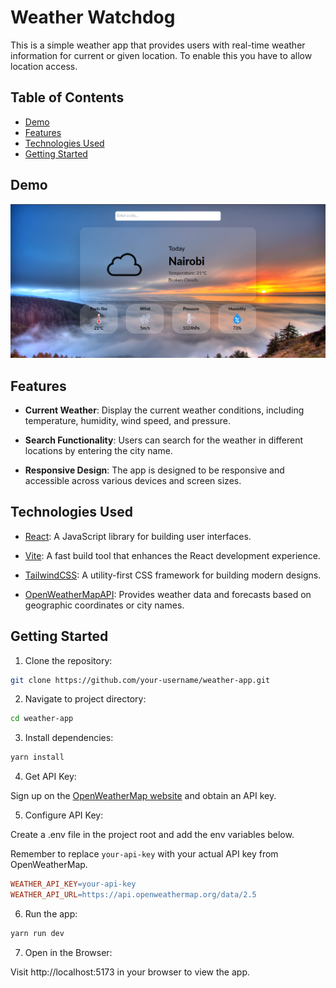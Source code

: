 # Weather Watchdog

This is a simple weather app that provides users with real-time weather information for current or given location.
To enable this you have to allow location access.

## Table of Contents

- [Demo](#demo)
- [Features](#features)
- [Technologies Used](#technologies-used)
- [Getting Started](#getting-started)

## Demo

![Demo screenshot](./public/weather-app-preview.png)

## Features

- **Current Weather**: Display the current weather conditions, including temperature, humidity, wind speed, and pressure.

- **Search Functionality**: Users can search for the weather in different locations by entering the city name.

- **Responsive Design**: The app is designed to be responsive and accessible across various devices and screen sizes.

## Technologies Used

- [React](https://reactjs.dev/): A JavaScript library for building user interfaces.

- [Vite](https://vitejs.dev/): A fast build tool that enhances the React development experience.

- [TailwindCSS](https://tailwindcss.com/): A utility-first CSS framework for building modern designs.

- [OpenWeatherMapAPI](https://openweathermap.org/): Provides weather data and forecasts based on geographic coordinates or city names.

## Getting Started

1. Clone the repository:

```bash
git clone https://github.com/your-username/weather-app.git
```

2. Navigate to project directory:

```bash
cd weather-app
```

3. Install dependencies:

```bash
yarn install
```

4. Get API Key:

Sign up on the [OpenWeatherMap website](https://openweathermap.org/) and obtain an API key.

5. Configure API Key:

Create a .env file in the project root and add the env variables below.

Remember to replace `your-api-key` with your actual API key from OpenWeatherMap.

```makefile
WEATHER_API_KEY=your-api-key
WEATHER_API_URL=https://api.openweathermap.org/data/2.5
```

6. Run the app:

```bash
yarn run dev
```

7. Open in the Browser:

Visit http://localhost:5173 in your browser to view the app.
